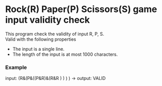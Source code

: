 # Rock(R) Paper(P) Scissors(S) game input validity check
This program check the validity of input R, P, S.  
Valid with the following properties  
* The input is a single line.
* The length of the input is at most 1000 characters.

### Example
input: (R&(P&((P&R)&(R&R ) ) ) ) -> output: VALID
